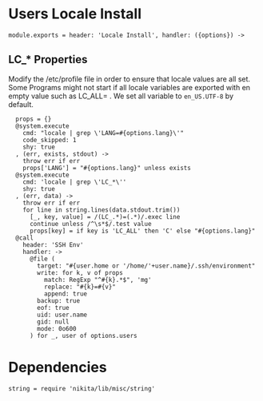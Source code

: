 
# Users Locale Install

    module.exports = header: 'Locale Install', handler: ({options}) ->

## LC_* Properties

Modify the /etc/profile file in order to ensure that locale values are all set.
Some Programs might not start if all locale variables are exported with en empty value
such as LC_ALL= . We set all variable to `en_US.UTF-8` by default.

      props = {}
      @system.execute
        cmd: "locale | grep \'LANG=#{options.lang}\'"
        code_skipped: 1
        shy: true
      , (err, exists, stdout) ->
        throw err if err
        props['LANG'] = "#{options.lang}" unless exists
      @system.execute
        cmd: 'locale | grep \'LC_*\''
        shy: true
      , (err, data) ->
        throw err if err
        for line in string.lines(data.stdout.trim())
          [_, key, value] = /(LC_.*)=(.*)/.exec line
          continue unless /^\s*$/.test value
          props[key] = if key is 'LC_ALL' then 'C' else "#{options.lang}"
      @call
        header: 'SSH Env'
        handler: ->
          @file (
            target: "#{user.home or '/home/'+user.name}/.ssh/environment"
            write: for k, v of props
              match: RegExp "^#{k}.*$", 'mg'
              replace: "#{k}=#{v}"
              append: true
            backup: true
            eof: true
            uid: user.name
            gid: null
            mode: 0o600
          ) for _, user of options.users

# Dependencies

    string = require 'nikita/lib/misc/string'
